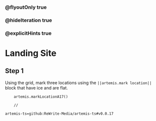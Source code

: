 ### @flyoutOnly true
### @hideIteration true
### @explicitHints true

# Landing Site

## Step 1
Using the grid, mark three locations using the ``||artemis.mark location||`` block that have ice and are flat.

```ghost
    artemis.markLocationA17()
```
```template
    //
```

```package
artemis-ts=github:ReWrite-Media/artemis-ts#v0.0.17
```